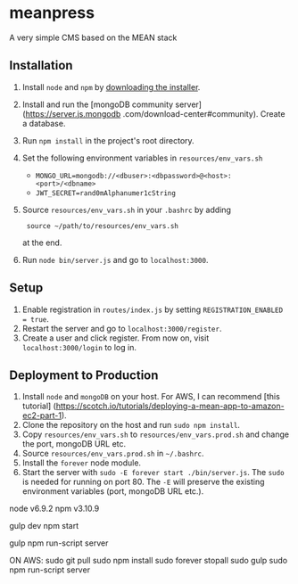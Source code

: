 # meanpress
A very simple CMS based on the MEAN stack

## Installation
1. Install `node` and `npm` by [downloading the installer](https://nodejs.org/en/download/).
2. Install and run the [mongoDB community server](https://server.js.mongodb
.com/download-center#community). Create a database.
3. Run `npm install` in the project's root directory.
4. Set the following environment variables in `resources/env_vars.sh`
    - `MONGO_URL=mongodb://<dbuser>:<dbpassword>@<host>:<port>/<dbname>`
    - `JWT_SECRET=rand0mAlphanumer1cString`
5. Source `resources/env_vars.sh` in your `.bashrc` by adding 
        
        source ~/path/to/resources/env_vars.sh
    
    at the end. 
6. Run `node bin/server.js` and go to `localhost:3000`.

## Setup
1. Enable registration in `routes/index.js` by setting `REGISTRATION_ENABLED = true`.
2. Restart the server and go to `localhost:3000/register`.
3. Create a user and click register. From now on, visit `localhost:3000/login` to log in.

## Deployment to Production
1. Install `node` and `mongoDB` on your host. For AWS, I can recommend [this tutorial]
(https://scotch.io/tutorials/deploying-a-mean-app-to-amazon-ec2-part-1).
2. Clone the repository on the host and run `sudo npm install`.
3. Copy `resources/env_vars.sh` to `resources/env_vars.prod.sh` and change the port, mongoDB URL 
etc.
4. Source `resources/env_vars.prod.sh` in `~/.bashrc`.
5. Install the `forever` node module.
6. Start the server with `sudo -E forever start ./bin/server.js`. The `sudo` is needed for running on port 80. The `-E` will preserve the existing environment variables (port, mongoDB URL etc.).

node v6.9.2
npm  v3.10.9

gulp dev
npm start

gulp
npm run-script server

ON AWS:
sudo git pull
sudo npm install
sudo forever stopall
sudo gulp
sudo npm run-script server